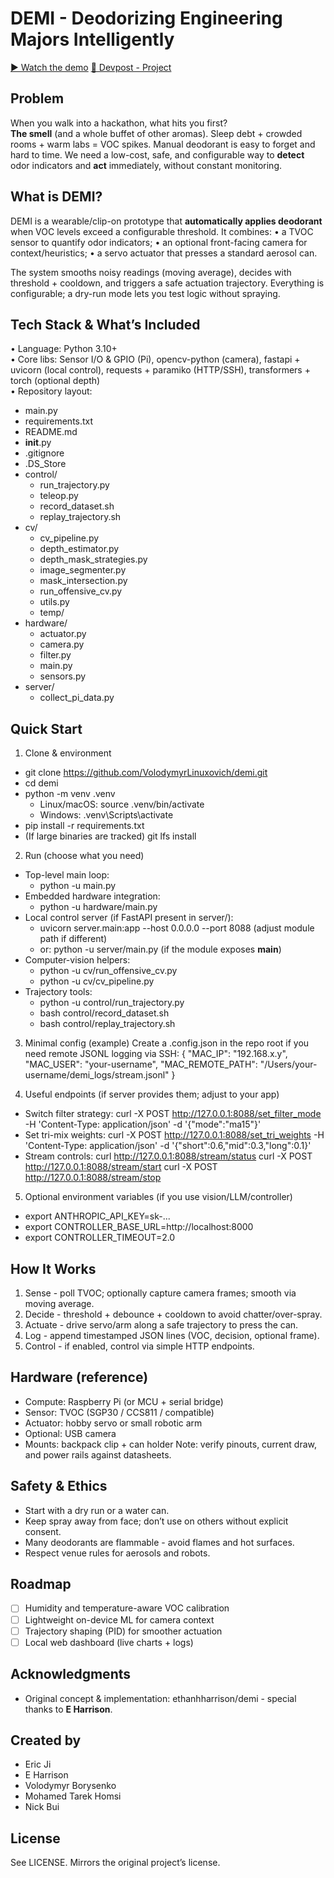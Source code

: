 # DEMI - Deodorizing Engineering Majors Intelligently

[▶️ Watch the demo](https://youtu.be/5mRBLSm8bQI)
[🧩 Devpost - Project](https://devpost.com/software/demi-deodorizing-engineering-majors-intelligently)

## Problem
When you walk into a hackathon, what hits you first? <br> **The smell** (and a whole buffet of other aromas).
Sleep debt + crowded rooms + warm labs = VOC spikes. Manual deodorant is easy to forget and hard to time.
We need a low-cost, safe, and configurable way to **detect** odor indicators and **act** immediately, without constant monitoring.

## What is DEMI?
DEMI is a wearable/clip-on prototype that **automatically applies deodorant** when VOC levels exceed a configurable threshold.
It combines:
• a TVOC sensor to quantify odor indicators;
• an optional front-facing camera for context/heuristics;
• a servo actuator that presses a standard aerosol can.

The system smooths noisy readings (moving average), decides with threshold + cooldown, and triggers a safe actuation trajectory.
Everything is configurable; a dry-run mode lets you test logic without spraying.

## Tech Stack & What’s Included
• Language: Python 3.10+
<br>• Core libs: Sensor I/O & GPIO (Pi), opencv-python (camera),
  fastapi + uvicorn (local control), requests + paramiko (HTTP/SSH), transformers + torch (optional depth)
<br>• Repository layout:

  - main.py
  - requirements.txt
  - README.md
  - __init__.py
  - .gitignore
  - .DS_Store
  - control/
    - run_trajectory.py
    - teleop.py
    - record_dataset.sh
    - replay_trajectory.sh
  - cv/
    - cv_pipeline.py
    - depth_estimator.py
    - depth_mask_strategies.py
    - image_segmenter.py
    - mask_intersection.py
    - run_offensive_cv.py
    - utils.py
    - temp/
  - hardware/
    - actuator.py
    - camera.py
    - filter.py
    - main.py
    - sensors.py
  - server/
    - collect_pi_data.py

## Quick Start
1) Clone & environment
- git clone https://github.com/VolodymyrLinuxovich/demi.git
- cd demi
- python -m venv .venv
  - Linux/macOS: source .venv/bin/activate
  - Windows: .venv\Scripts\activate
- pip install -r requirements.txt
- (If large binaries are tracked) git lfs install

2) Run (choose what you need)
- Top-level main loop:
  - python -u main.py
- Embedded hardware integration:
  - python -u hardware/main.py
- Local control server (if FastAPI present in server/):
  - uvicorn server.main:app --host 0.0.0.0 --port 8088   (adjust module path if different)
  - or: python -u server/main.py                         (if the module exposes __main__)
- Computer-vision helpers:
  - python -u cv/run_offensive_cv.py
  - python -u cv/cv_pipeline.py
- Trajectory tools:
  - python -u control/run_trajectory.py
  - bash control/record_dataset.sh
  - bash control/replay_trajectory.sh

3) Minimal config (example)
Create a .config.json in the repo root if you need remote JSONL logging via SSH:
{
  "MAC_IP": "192.168.x.y",
  "MAC_USER": "your-username",
  "MAC_REMOTE_PATH": "/Users/your-username/demi_logs/stream.jsonl"
}

4) Useful endpoints (if server provides them; adjust to your app)
- Switch filter strategy:
  curl -X POST http://127.0.0.1:8088/set_filter_mode -H 'Content-Type: application/json' -d '{"mode":"ma15"}'
- Set tri-mix weights:
  curl -X POST http://127.0.0.1:8088/set_tri_weights -H 'Content-Type: application/json' -d '{"short":0.6,"mid":0.3,"long":0.1}'
- Stream controls:
  curl http://127.0.0.1:8088/stream/status
  curl -X POST http://127.0.0.1:8088/stream/start
  curl -X POST http://127.0.0.1:8088/stream/stop

5) Optional environment variables (if you use vision/LLM/controller)
- export ANTHROPIC_API_KEY=sk-...
- export CONTROLLER_BASE_URL=http://localhost:8000
- export CONTROLLER_TIMEOUT=2.0

## How It Works
1) Sense - poll TVOC; optionally capture camera frames; smooth via moving average.
2) Decide - threshold + debounce + cooldown to avoid chatter/over-spray.
3) Actuate - drive servo/arm along a safe trajectory to press the can.
4) Log - append timestamped JSON lines (VOC, decision, optional frame).
5) Control - if enabled, control via simple HTTP endpoints.

## Hardware (reference)
- Compute: Raspberry Pi (or MCU + serial bridge)
- Sensor: TVOC (SGP30 / CCS811 / compatible)
- Actuator: hobby servo or small robotic arm
- Optional: USB camera
- Mounts: backpack clip + can holder
Note: verify pinouts, current draw, and power rails against datasheets.

## Safety & Ethics
- Start with a dry run or a water can.
- Keep spray away from face; don’t use on others without explicit consent.
- Many deodorants are flammable - avoid flames and hot surfaces.
- Respect venue rules for aerosols and robots.

## Roadmap
- [ ] Humidity and temperature-aware VOC calibration
- [ ] Lightweight on-device ML for camera context
- [ ] Trajectory shaping (PID) for smoother actuation
- [ ] Local web dashboard (live charts + logs)

## Acknowledgments
- Original concept & implementation: ethanhharrison/demi - special thanks to **E Harrison**.

## Created by
- Eric Ji
- E Harrison
- Volodymyr Borysenko
- Mohamed Tarek Homsi
- Nick Bui

## License
See LICENSE. Mirrors the original project’s license.

